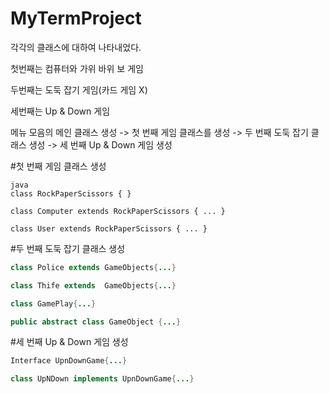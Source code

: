 # MyTermProject

각각의 클래스에 대하여 나타내었다.

첫번째는 컴퓨터와 가위 바위 보 게임

두번째는 도둑 잡기 게임(카드 게임 X)

세번째는 Up & Down 게임 


메뉴 모음의 메인 클래스 생성 -> 첫 번째 게임 클래스를 생성 -> 두 번째 도둑 잡기 클래스 생성 -> 세 번째 Up & Down 게임 생성


#첫 번째 게임 클래스 생성
```
java
class RockPaperScissors { }

class Computer extends RockPaperScissors { ... }

class User extends RockPaperScissors { ... }
```

#두 번째 도둑 잡기 클래스 생성
``` java
class Police extends GameObjects{...}

class Thife extends  GameObjects{...}

class GamePlay{...}

public abstract class GameObject {...}
```

#세 번째 Up & Down 게임 생성
``` java
Interface UpnDownGame{...}

class UpNDown implements UpnDownGame{...}
```
